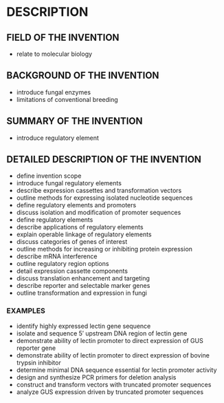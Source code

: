 # DESCRIPTION

## FIELD OF THE INVENTION

- relate to molecular biology

## BACKGROUND OF THE INVENTION

- introduce fungal enzymes
- limitations of conventional breeding

## SUMMARY OF THE INVENTION

- introduce regulatory element

## DETAILED DESCRIPTION OF THE INVENTION

- define invention scope
- introduce fungal regulatory elements
- describe expression cassettes and transformation vectors
- outline methods for expressing isolated nucleotide sequences
- define regulatory elements and promoters
- discuss isolation and modification of promoter sequences
- define regulatory elements
- describe applications of regulatory elements
- explain operable linkage of regulatory elements
- discuss categories of genes of interest
- outline methods for increasing or inhibiting protein expression
- describe mRNA interference
- outline regulatory region options
- detail expression cassette components
- discuss translation enhancement and targeting
- describe reporter and selectable marker genes
- outline transformation and expression in fungi

### EXAMPLES

- identify highly expressed lectin gene sequence
- isolate and sequence 5′ upstream DNA region of lectin gene
- demonstrate ability of lectin promoter to direct expression of GUS reporter gene
- demonstrate ability of lectin promoter to direct expression of bovine trypsin inhibitor
- determine minimal DNA sequence essential for lectin promoter activity
- design and synthesize PCR primers for deletion analysis
- construct and transform vectors with truncated promoter sequences
- analyze GUS expression driven by truncated promoter sequences

